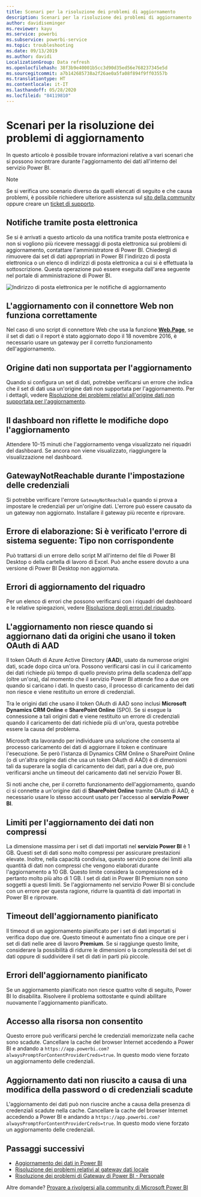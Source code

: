 ```yaml
---
title: Scenari per la risoluzione dei problemi di aggiornamento
description: Scenari per la risoluzione dei problemi di aggiornamento
author: davidiseminger
ms.reviewer: kayu
ms.service: powerbi
ms.subservice: powerbi-service
ms.topic: troubleshooting
ms.date: 09/13/2019
ms.author: davidi
LocalizationGroup: Data refresh
ms.openlocfilehash: 38f3b9e40001b5cc3d90d35ed56e768237345e5d
ms.sourcegitcommit: a7b142685738a2f26ae0a5fa08f894f9ff03557b
ms.translationtype: HT
ms.contentlocale: it-IT
ms.lasthandoff: 05/28/2020
ms.locfileid: "84119810"
---
```

# <a name="troubleshooting-refresh-scenarios"></a>Scenari per la risoluzione dei problemi di aggiornamento

In questo articolo è possibile trovare informazioni relative a vari scenari che si possono incontrare durante l'aggiornamento dei dati all'interno del servizio Power BI.

> [!NOTE]
> Se si verifica uno scenario diverso da quelli elencati di seguito e che causa problemi, è possibile richiedere ulteriore assistenza sul [sito della community](https://community.powerbi.com/) oppure creare un [ticket di supporto](https://powerbi.microsoft.com/support/).
>
>

## <a name="email-notifications"></a>Notifiche tramite posta elettronica

Se si è arrivati a questo articolo da una notifica tramite posta elettronica e non si vogliono più ricevere messaggi di posta elettronica sui problemi di aggiornamento, contattare l'amministratore di Power BI. Chiedergli di rimuovere dai set di dati appropriati in Power BI l'indirizzo di posta elettronica o un elenco di indirizzi di posta elettronica a cui si è effettuata la sottoscrizione. Questa operazione può essere eseguita dall'area seguente nel portale di amministrazione di Power BI.

![Indirizzo di posta elettronica per le notifiche di aggiornamento](media/refresh-troubleshooting-refresh-scenarios/refresh-email.png)

## <a name="refresh-using-web-connector-doesnt-work-properly"></a>L'aggiornamento con il connettore Web non funziona correttamente

Nel caso di uno script di connettore Web che usa la funzione [**Web.Page**](/powerquery-m/web-page), se il set di dati o il report è stato aggiornato dopo il 18 novembre 2016, è necessario usare un gateway per il corretto funzionamento dell'aggiornamento.

## <a name="unsupported-data-source-for-refresh"></a>Origine dati non supportata per l'aggiornamento

Quando si configura un set di dati, potrebbe verificarsi un errore che indica che il set di dati usa un'origine dati non supportata per l'aggiornamento. Per i dettagli, vedere [Risoluzione dei problemi relativi all'origine dati non supportata per l'aggiornamento](service-admin-troubleshoot-unsupported-data-source-for-refresh.md).

## <a name="dashboard-doesnt-reflect-changes-after-refresh"></a>Il dashboard non riflette le modifiche dopo l'aggiornamento

Attendere 10-15 minuti che l'aggiornamento venga visualizzato nei riquadri del dashboard. Se ancora non viene visualizzato, riaggiungere la visualizzazione nel dashboard.

## <a name="gatewaynotreachable-when-setting-credentials"></a>GatewayNotReachable durante l'impostazione delle credenziali

Si potrebbe verificare l'errore `GatewayNotReachable` quando si prova a impostare le credenziali per un'origine dati. L'errore può essere causato da un gateway non aggiornato. Installare il gateway più recente e riprovare.

## <a name="processing-error-the-following-system-error-occurred-type-mismatch"></a>Errore di elaborazione: Si è verificato l'errore di sistema seguente: Tipo non corrispondente

Può trattarsi di un errore dello script M all'interno del file di Power BI Desktop o della cartella di lavoro di Excel. Può anche essere dovuto a una versione di Power BI Desktop non aggiornata.

## <a name="tile-refresh-errors"></a>Errori di aggiornamento del riquadro

Per un elenco di errori che possono verificarsi con i riquadri del dashboard e le relative spiegazioni, vedere [Risoluzione degli errori del riquadro](refresh-troubleshooting-tile-errors.md).

## <a name="refresh-fails-when-updating-data-from-sources-that-use-aad-oauth"></a>L'aggiornamento non riesce quando si aggiornano dati da origini che usano il token OAuth di AAD

Il token OAuth di Azure Active Directory (**AAD**), usato da numerose origini dati, scade dopo circa un'ora. Possono verificarsi casi in cui il caricamento dei dati richiede più tempo di quello previsto prima della scadenza dell'app (oltre un'ora), dal momento che il servizio Power BI attende fino a due ore quando si caricano i dati. In questo caso, il processo di caricamento dei dati non riesce e viene restituito un errore di credenziali.

Tra le origini dati che usano il token OAuth di AAD sono inclusi **Microsoft Dynamics CRM Online** e **SharePoint Online** (SPO). Se si esegue la connessione a tali origini dati e viene restituito un errore di credenziali quando il caricamento dei dati richiede più di un'ora, questa potrebbe essere la causa del problema.

Microsoft sta lavorando per individuare una soluzione che consenta al processo caricamento dei dati di aggiornare il token e continuare l'esecuzione. Se però l'istanza di Dynamics CRM Online o SharePoint Online (o di un'altra origine dati che usa un token OAuth di AAD) è di dimensioni tali da superare la soglia di caricamento dei dati, pari a due ore, può verificarsi anche un timeout del caricamento dati nel servizio Power BI.

Si noti anche che, per il corretto funzionamento dell'aggiornamento, quando ci si connette a un'origine dati di **SharePoint Online** tramite OAuth di AAD, è necessario usare lo stesso account usato per l'accesso al **servizio Power BI**.

## <a name="uncompressed-data-limits-for-refresh"></a>Limiti per l'aggiornamento dei dati non compressi

La dimensione massima per i set di dati importati nel **servizio Power BI** è 1 GB. Questi set di dati sono molto compressi per assicurare prestazioni elevate. Inoltre, nella capacità condivisa, questo servizio pone dei limiti alla quantità di dati non compressi che vengono elaborati durante l'aggiornamento a 10 GB. Questo limite considera la compressione ed è pertanto molto più alto di 1 GB. I set di dati in Power BI Premium non sono soggetti a questi limiti. Se l'aggiornamento nel servizio Power BI si conclude con un errore per questa ragione, ridurre la quantità di dati importati in Power BI e riprovare.

## <a name="scheduled-refresh-timeout"></a>Timeout dell'aggiornamento pianificato

Il timeout di un aggiornamento pianificato per i set di dati importati si verifica dopo due ore. Questo timeout è aumentato fino a cinque ore per i set di dati nelle aree di lavoro **Premium**. Se si raggiunge questo limite, considerare la possibilità di ridurre le dimensioni o la complessità del set di dati oppure di suddividere il set di dati in parti più piccole.

## <a name="scheduled-refresh-failures"></a>Errori dell'aggiornamento pianificato

Se un aggiornamento pianificato non riesce quattro volte di seguito, Power BI lo disabilita. Risolvere il problema sottostante e quindi abilitare nuovamente l'aggiornamento pianificato.

## <a name="access-to-the-resource-is-forbidden"></a>Accesso alla risorsa non consentito  

Questo errore può verificarsi perché le credenziali memorizzate nella cache sono scadute. Cancellare la cache del browser Internet accedendo a Power BI e andando a `https://app.powerbi.com?alwaysPromptForContentProviderCreds=true`. In questo modo viene forzato un aggiornamento delle credenziali.

## <a name="data-refresh-failure-because-of-password-change-or-expired-credentials"></a>Aggiornamento dati non riuscito a causa di una modifica della password o di credenziali scadute

L'aggiornamento dei dati può non riuscire anche a causa della presenza di credenziali scadute nella cache. Cancellare la cache del browser Internet accedendo a Power BI e andando a `https://app.powerbi.com?alwaysPromptForContentProviderCreds=true`. In questo modo viene forzato un aggiornamento delle credenziali.

## <a name="next-steps"></a>Passaggi successivi

- [Aggiornamento dei dati in Power BI](refresh-data.md)  
- [Risoluzione dei problemi relativi al gateway dati locale](service-gateway-onprem-tshoot.md)  
- [Risoluzione dei problemi di Gateway di Power BI - Personale](service-admin-troubleshooting-power-bi-personal-gateway.md)  

Altre domande? [Provare a rivolgersi alla community di Microsoft Power BI](https://community.powerbi.com/)
